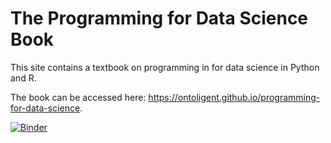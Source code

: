 # The Programming for Data Science Book

This site contains a textbook on programming in for data science in Python and R.

The book can be accessed here: <https://ontoligent.github.io/programming-for-data-science>.

[![Binder](https://mybinder.org/badge_logo.svg)](https://mybinder.org/v2/gh/ontoligent/programming-for-data-science/HEAD)
